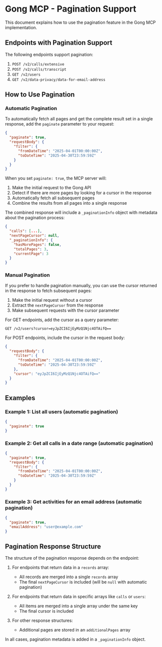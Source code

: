 # Gong MCP - Pagination Support

This document explains how to use the pagination feature in the Gong MCP implementation.

## Endpoints with Pagination Support

The following endpoints support pagination:

1. `POST /v2/calls/extensive`
2. `POST /v2/calls/transcript`
3. `GET /v2/users`
4. `GET /v2/data-privacy/data-for-email-address`

## How to Use Pagination

### Automatic Pagination

To automatically fetch all pages and get the complete result set in a single response, add the `paginate` parameter to your request:

```json
{
  "paginate": true,
  "requestBody": {
    "filter": {
      "fromDateTime": "2025-04-01T00:00:00Z",
      "toDateTime": "2025-04-30T23:59:59Z"
    }
  }
}
```

When you set `paginate: true`, the MCP server will:

1. Make the initial request to the Gong API
2. Detect if there are more pages by looking for a cursor in the response
3. Automatically fetch all subsequent pages
4. Combine the results from all pages into a single response

The combined response will include a `_paginationInfo` object with metadata about the pagination process:

```json
{
  "calls": [...],
  "nextPageCursor": null,
  "_paginationInfo": {
    "hasMorePages": false,
    "totalPages": 3,
    "currentPage": 3
  }
}
```

### Manual Pagination

If you prefer to handle pagination manually, you can use the cursor returned in the response to fetch subsequent pages:

1. Make the initial request without a cursor
2. Extract the `nextPageCursor` from the response
3. Make subsequent requests with the cursor parameter

For GET endpoints, add the cursor as a query parameter:

```
GET /v2/users?cursor=eyJpZCI6IjEyMzQ1Njc4OTAifQ==
```

For POST endpoints, include the cursor in the request body:

```json
{
  "requestBody": {
    "filter": {
      "fromDateTime": "2025-04-01T00:00:00Z",
      "toDateTime": "2025-04-30T23:59:59Z"
    },
    "cursor": "eyJpZCI6IjEyMzQ1Njc4OTAifQ=="
  }
}
```

## Examples

### Example 1: List all users (automatic pagination)

```json
{
  "paginate": true
}
```

### Example 2: Get all calls in a date range (automatic pagination)

```json
{
  "paginate": true,
  "requestBody": {
    "filter": {
      "fromDateTime": "2025-04-01T00:00:00Z",
      "toDateTime": "2025-04-30T23:59:59Z"
    }
  }
}
```

### Example 3: Get activities for an email address (automatic pagination)

```json
{
  "paginate": true,
  "emailAddress": "user@example.com"
}
```

## Pagination Response Structure

The structure of the pagination response depends on the endpoint:

1. For endpoints that return data in a `records` array:
   - All records are merged into a single `records` array
   - The final `nextPageCursor` is included (will be `null` with automatic pagination)

2. For endpoints that return data in specific arrays like `calls` or `users`:
   - All items are merged into a single array under the same key
   - The final cursor is included

3. For other response structures:
   - Additional pages are stored in an `additionalPages` array

In all cases, pagination metadata is added in a `_paginationInfo` object.